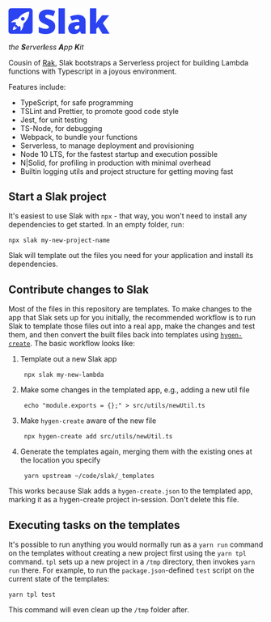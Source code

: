 <img src="https://raw.githubusercontent.com/bjacobel/slak/master/assets/logo.svg" alt="Slak" width="200px">

_the **S**erver**l**ess **A**pp **K**it_

Cousin of [Rak](https://github.com/bjacobel/rak), Slak bootstraps a Serverless project for building Lambda functions with Typescript in a joyous environment.

Features include:
- TypeScript, for safe programming
- TSLint and Prettier, to promote good code style
- Jest, for unit testing
- TS-Node, for debugging
- Webpack, to bundle your functions
- Serverless, to manage deployment and provisioning
- Node 10 LTS, for the fastest startup and execution possible
- N|Solid, for profiling in production with minimal overhead
- Builtin logging utils and project structure for getting moving fast

## Start a Slak project
It's easiest to use Slak with `npx` - that way, you won't need to install any dependencies to get started. In an empty folder, run:

    npx slak my-new-project-name

Slak will template out the files you need for your application and install its dependencies.

## Contribute changes to Slak
Most of the files in this repository are templates. To make changes to the app that Slak sets up for you initially, the recommended workflow is to run Slak to template those files out into a real app, make the changes and test them, and then convert the built files back into templates using [`hygen-create`](http://www.hygen.io/create). The basic workflow looks like:

1. Template out a new Slak app

        npx slak my-new-lambda

2. Make some changes in the templated app, e.g., adding a new util file

        echo "module.exports = {};" > src/utils/newUtil.ts

3. Make `hygen-create` aware of the new file

        npx hygen-create add src/utils/newUtil.ts

4. Generate the templates again, merging them with the existing ones at the location you specify

        yarn upstream ~/code/slak/_templates

This works because Slak adds a `hygen-create.json` to the templated app, marking it as a hygen-create project in-session. Don't delete this file.

## Executing tasks on the templates
It's possible to run anything you would normally run as a `yarn run` command on the templates without creating a new project first using the `yarn tpl` command. `tpl` sets up a new project in a `/tmp` directory, then invokes `yarn run` there. For example, to run the `package.json`-defined `test` script on the current state of the templates:

    yarn tpl test

This command will even clean up the `/tmp` folder after.
